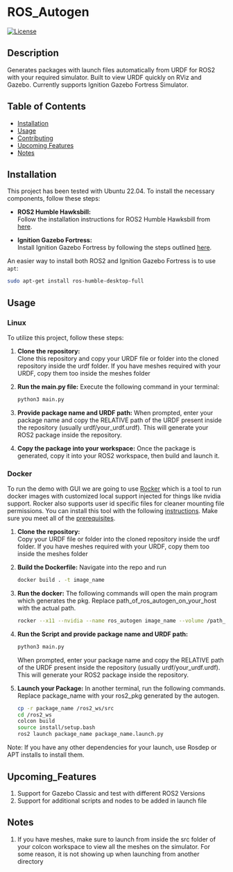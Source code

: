 # ROS_Autogen

[![License](https://img.shields.io/badge/License-MIT-blue.svg)](https://opensource.org/licenses/MIT)

## Description

Generates packages with launch files automatically from URDF for ROS2 with your required simulator. Built to view URDF quickly on RViz and Gazebo.
Currently supports Ignition Gazebo Fortress Simulator.

## Table of Contents

- [Installation](#installation)
- [Usage](#usage)
- [Contributing](#contributing)
- [Upcoming Features](#Upcoming_Features)
- [Notes](#Notes)

## Installation

This project has been tested with Ubuntu 22.04. To install the necessary components, follow these steps:

- **ROS2 Humble Hawksbill:**  
  Follow the installation instructions for ROS2 Humble Hawksbill from [here](https://docs.ros.org/en/humble/Installation/Ubuntu-Install-Debians.html).

- **Ignition Gazebo Fortress:**  
  Install Ignition Gazebo Fortress by following the steps outlined [here](https://gazebosim.org/docs/fortress/install_ubuntu).


An easier way to install both ROS2 and Ignition Gazebo Fortress is to use `apt`:

```bash
sudo apt-get install ros-humble-desktop-full
```

## Usage

### Linux

To utilize this project, follow these steps:

1. **Clone the repository:**  
   Clone this repository and copy your URDF file or folder into the cloned repository inside the urdf folder. If you have meshes required with your URDF, copy them too inside the meshes folder

2. **Run the main.py file:**
   Execute the following command in your terminal:
   ```bash
   python3 main.py 

3.  **Provide package name and URDF path:**
    When prompted, enter your package name and copy the RELATIVE path of the URDF present inside the repository (usually urdf/your_urdf.urdf). This will generate your ROS2 package inside the repository.

4.  **Copy the package into your workspace:**
    Once the package is generated, copy it into your ROS2 workspace, then build and launch it.

###  Docker 

To run the demo with GUI we are going to use [Rocker](https://github.com/osrf/rocker/) which is a tool to run docker images with customized local support injected for things like nvidia support. Rocker also supports user id specific files for cleaner mounting file permissions. You can install this tool with the following [instructions](https://github.com/osrf/rocker/#installation). Make sure you meet all of the [prerequisites](https://github.com/osrf/rocker/#prerequisites).


1. **Clone the repository:**  
   Copy your URDF file or folder into the cloned repository inside the urdf folder. If you have meshes required with your URDF, copy them too inside the meshes folder

2. **Build the Dockerfile:** Navigate into the repo and run
    ```bash
    docker build . -t image_name
    ```


3. **Run the docker:** The following commands will open the main program which generates the pkg. Replace path_of_ros_autogen_on_your_host with the actual path.

    ```bash 
    rocker --x11 --nvidia --name ros_autogen image_name --volume /path_of_ros_autogen_on_your_host:/ros_autogen_runner
    ```

4. **Run the Script and provide package name and URDF path:**

    ```bash
    python3 main.py
    ```
    When prompted, enter your package name and copy the RELATIVE path of the URDF present inside the repository (usually urdf/your_urdf.urdf). This will generate your ROS2 package inside the repository.

5. **Launch your Package:** In another terminal, run the following commands. Replace package_name with your ros2_pkg generated by the autogen.

    ```bash
    cp -r package_name /ros2_ws/src
    cd /ros2_ws
    colcon build
    source install/setup.bash
    ros2 launch package_name package_name.launch.py
    ```

Note: If you have any other dependencies for your launch, use Rosdep or APT installs to install them.

## Upcoming_Features

1. Support for Gazebo Classic and test with different ROS2 Versions
2. Support for additional scripts and nodes to be added in launch file

## Notes

1. If you have meshes, make sure to launch from inside the src folder of your colcon workspace to view all the meshes on the simulator. For some reason, it is not showing up when launching from another directory